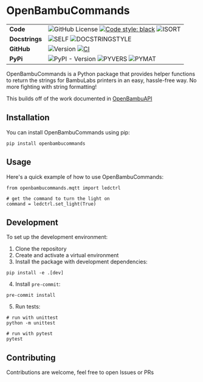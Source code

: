 # OpenBambuCommands

|                |                                                                                                                                                                                                                                                                                                                                   |
|----------------|-----------------------------------------------------------------------------------------------------------------------------------------------------------------------------------------------------------------------------------------------------------------------------------------------------------------------------------|
| **Code**       | ![GitHub License](https://img.shields.io/pypi/l/openbambucommands) [![Code style: black](https://img.shields.io/badge/code%20style-black-000000.svg)](https://github.com/psf/black) ![ISORT](https://img.shields.io/badge/%20imports-isort-%231674b1)                                                                             |
| **Docstrings** | ![SELF](https://img.shields.io/badge/%20formatter-docformatter-fedcba.svg) ![DOCSTRINGSTYLE](https://img.shields.io/badge/%20style-reStructuredText-459db9.svg)                                                                                                                                                                   |
| **GitHub**     | ![Version](https://img.shields.io/github/v/release/shitwolfymakes/openbambucommands?include_prereleases) [![CI](https://img.shields.io/github/actions/workflow/status/shitwolfymakes/openbambucommands/python-publish.yml?branch=main)](https://github.com/shitwolfymakes/openbambucommands/actions/workflows/python-publish.yml) |
| **PyPi**       | ![PyPI - Version](https://img.shields.io/pypi/v/openbambucommands) ![PYVERS](https://img.shields.io/pypi/pyversions/openbambucommands) ![PYMAT](https://img.shields.io/pypi/format/openbambucommands)                                                                                                                             |

OpenBambuCommands is a Python package that provides helper functions to return
the strings for BambuLabs printers in an easy, hassle-free way. No more
fighting with string formatting!

This builds off of the work documented in [OpenBambuAPI](https://github.com/Doridian/OpenBambuAPI)

## Installation

You can install OpenBambuCommands using pip:

```
pip install openbambucommands
```

## Usage

Here's a quick example of how to use OpenBambuCommands:

```python3
from openbambucommands.mqtt import ledctrl

# get the command to turn the light on
command = ledctrl.set_light(True)
```

## Development
To set up the development environment:

1. Clone the repository
2. Create and activate a virtual environment
3. Install the package with development dependencies:
```
pip install -e .[dev]
```
4. Install `pre-commit`:
```
pre-commit install
```
5. Run tests:
```
# run with unittest
python -m unittest

# run with pytest
pytest
```

## Contributing
Contributions are welcome, feel free to open Issues or PRs
